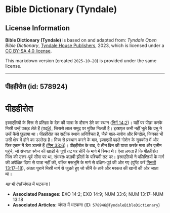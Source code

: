 # Bible Dictionary (Tyndale)

## License Information

**Bible Dictionary (Tyndale)** is based on and adapted from: _Tyndale Open Bible Dictionary_, [Tyndale House Publishers](https://tyndaleopenresources.com/), 2023, which is licensed under a [CC BY-SA 4.0 license](https://creativecommons.org/licenses/by-sa/4.0/legalcode.en).

This markdown version (created `2025-10-20`) is provided under the same license.



--------------------------------

## पीहहीरोत (id: 578924)

पीहहीरोत
========

इस्राएलियों के मिस्र से प्रतिज्ञा के देश की यात्रा के दौरान डेरे का स्थान ([निर्ग 14:2](https://ref.ly/Exod14:2))। यहीं पर पीछा करके मिस्री उन्हें पकड़ लेते हैं (पद[9](https://ref.ly/Exod14:9)), जिससे लाल समुद्र पर मुक्ति मिलती है। इस्राएल कभी नहीं भूले कि प्रभु ने उन्हें कैसे छुड़ाया था। पीहहीरोत का सटीक स्थान अनिश्चित है, जैसे बाल\-सपोन और मिग्दोल, जिनका भी उसी क्षेत्र में होने का उल्लेख है। मिस्र से प्रस्थान करने के बाद, इस्राएली पहले गोशेन के सुक्कोत में और फिर एताम में डेरा डालते हैं ([गिन 33:6](https://ref.ly/Num33:6))। पीहहीरोत के बाद, वे तीन दिन की यात्रा करके मारा और एलीम पहुंचे, जो संभवतः स्वेज की खाड़ी के पूर्वी तट पर सीनै के मार्ग में स्थित थे। ऐसा लगता है कि पीहहीरोत मिस्र की उत्तर\-पूर्व सीमा पर था, संभवतः कड़वी झीलों के पश्चिमी तट पर। इस्राएलियों ने पलिश्तियों के मार्ग की अपेक्षित दिशा से यात्रा नहीं की, बल्कि मरूभूमि के मार्ग से दक्षिण\-पूर्व की ओर गए (पुष्टि करें [गिनती 13:17–18](https://ref.ly/Num13:17-Num13:18)), अंततः पुराने मिस्री मार्ग से जुड़ते हुए जो सीनै के तांबे और मरकत की खानों की ओर जाता था।

*यह भी देखें* जंगल में भटकना I

* **Associated Passages:** EXO 14:2; EXO 14:9; NUM 33:6; NUM 13:17–NUM 13:18
* **Associated Articles:** जंगल में भटकना (ID: `578946@TyndaleBibleDictionary`)

